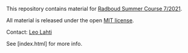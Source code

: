 This repository contains material for [Radboud Summer Course 7/2021](https://www.ru.nl/radboudsummerschool/courses/2021/brain-bacteria-behaviour/).

All material is released under the open [MIT license](LICENSE).

Contact: [Leo Lahti](datascience.utu.fi)

See [index.html] for more info.

